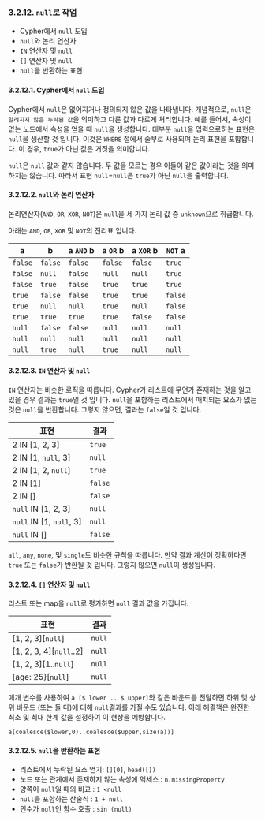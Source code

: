 ### 3.2.12. ```null```로 작업

- Cypher에서 ```null``` 도입 
- ```null```와 논리 연산자 
- ```IN``` 연산자 및 ```null```
- ```[]``` 연산자 및 ```null```
- ```null```을 반환하는 표현 

#### 3.2.12.1. Cypher에서 ```null``` 도입

Cypher에서 ```null```은 없어지거나 정의되지 않은 값을 나타냅니다. 개념적으로, ```null```은 `알려지지 않은 누락된 값`을 의미하고 다른 값과 다르게 처리합니다. 예를 들어서, 속성이 없는 노드에서 속성을 얻을 때 ```null```을 생성합니다. 대부분 ```null```을 입력으로하는 표현은 ```null```을 생산할 것 입니다. 이것은 ```WHERE``` 절에서 술부로 사용되며 논리 표현을 포합합니다. 이 경우, ```true```가 아닌 값은 거짓을 의미합니다. 

```null```은 ```null``` 값과 같지 않습니다. 두 값을 모르는 경우 이들이 같은 값이라는 것을 의미하지는 않습니다. 따라서 표현 ```null```=```null```은 ```true```가 아닌 ```null```을 출력합니다. 

#### 3.2.12.2. ```null```와 논리 연산자 

논리연산자(`AND`, `OR`, `XOR`, `NOT`)은 ```null```을 세 가지 논리 값 중 `unknown`으로 취급합니다. 

아래는 `AND`, `OR`, `XOR` 및 `NOT`의 진리표 입니다.

| a       | b       | a `AND` b | a `OR` b | a `XOR` b | `NOT` a |
| ------- | ------- | --------- | -------- | --------- | ------- |
| `false` | `false` | `false`   | `false`  | `false`   | `true`  |
| `false` | `null`  | `false`   | `null`   | `null`    | `true`  |
| `false` | `true`  | `false`   | `true`   | `true`    | `true`  |
| `true`  | `false` | `false`   | `true`   | `true`    | `false` |
| `true`  | `null`  | `null`    | `true`   | `null`    | `false` |
| `true`  | `true`  | `true`    | `true`   | `false`   | `false` |
| `null`  | `false` | `false`   | `null`   | `null`    | `null`  |
| `null`  | `null`  | `null`    | `null`   | `null`    | `null`  |
| `null`  | `true`  | `null`    | `true`   | `null`    | `null`  |

#### 3.2.12.3. ```IN``` 연산자 및 ```null```

```IN``` 연산자는 비슷한 로직을 따릅니다. Cypher가 리스트에 무언가 존재하는 것을 알고 있을 경우 결과는 ```true```일 것 입니다. ```null```을 포함하는 리스트에서 매치되는 요소가 없는 것은 ```null```을 반환합니다. 그렇지 않으면, 결과는 ```false```일 것 입니다. 


| 표현               | 결과  |
| ------------------------ | ------- |
| 2 IN [1, 2, 3]           | `true`  |
| 2 IN [1, `null`, 3]      | `null`  |
| 2 IN [1, 2, `null`]      | `true`  |
| 2 IN [1]                 | `false` |
| 2 IN []                  | `false` |
| `null` IN [1, 2, 3]      | `null`  |
| `null` IN [1, `null`, 3] | `null`  |
| `null` IN []             | `false` |


`all`, `any`, `none`, 및 `single`도 비슷한 규칙을 따릅니다. 만약 결과 계산이 정확하다면 ```true``` 또는 ```false```가 반환될 것 입니다. 그렇지 않으면 ```null```이 생성됩니다. 

#### 3.2.12.4. ```[]``` 연산자 및 ```null```

리스트 또는 map을 ```null```로 평가하면 ```null``` 결과 값을 가집니다. 

| 표현              | 결과 |
| ----------------------- | ------ |
| [1, 2, 3][`null`]       | `null` |
| [1, 2, 3, 4][`null`..2] | `null` |
| [1, 2, 3][1..`null`]    | `null` |
| {age: 25}[`null`]       | `null` |

매개 변수를 사용하여 ```a [$ lower .. $ upper]```와 같은 바운드를 전달하면 하위 및 상위 바운드 (또는 둘 다)에 대해 ```null```결과를 가질 수도 있습니다. 아래 해결책은 완전한 최소 및 최대 한계 값을 설정하여 이 현상을 예방합니다. 

```
a[coalesce($lower,0)..coalesce($upper,size(a))]
```

#### 3.2.12.5. ```null```을 반환하는 표현

- 리스트에서 누락된 요소 얻기: `[][0]`, `head([])`
- 노드 또는 관계에서 존재하지 않는 속성에 억세스 : ```n.missingProperty```
- 양쪽이 ```null```일 때의 비교 : ```1 <null``` 
- ```null```을 포함하는 산술식 : ```1 + null``` 
- 인수가 ```null```인 함수 호출 : ```sin (null)```


